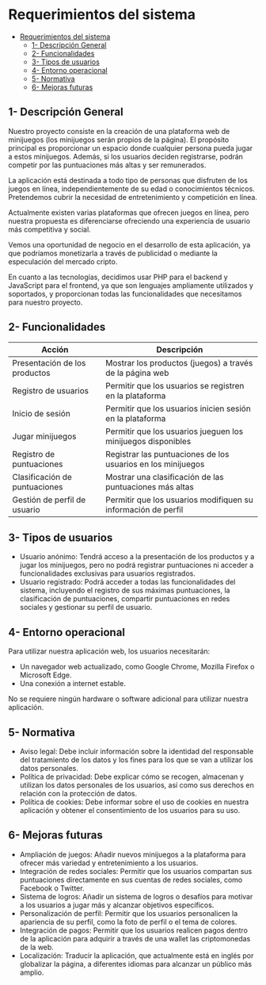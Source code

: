 # Requerimientos del sistema

- [Requerimientos del sistema](#requerimientos-del-sistema)
  - [1- Descripción General](#1--descripción-general)
  - [2- Funcionalidades](#2--funcionalidades)
  - [3- Tipos de usuarios](#3--tipos-de-usuarios)
  - [4- Entorno operacional](#4--entorno-operacional)
  - [5- Normativa](#5--normativa)
  - [6- Mejoras futuras](#6--mejoras-futuras)

## 1- Descripción General

Nuestro proyecto consiste en la creación de una plataforma web de minijuegos (los minijuegos serán propios de la página). El propósito principal es proporcionar un espacio donde cualquier persona pueda jugar a estos minijuegos. Además, si los usuarios deciden registrarse, podrán competir por las puntuaciones más altas y ser remunerados.

La aplicación está destinada a todo tipo de personas que disfruten de los juegos en línea, independientemente de su edad o conocimientos técnicos. Pretendemos cubrir la necesidad de entretenimiento y competición en línea.

Actualmente existen varias plataformas que ofrecen juegos en línea, pero nuestra propuesta es diferenciarse ofreciendo una experiencia de usuario más competitiva y social.

Vemos una oportunidad de negocio en el desarrollo de esta aplicación, ya que podríamos monetizarla a través de publicidad o mediante la especulación del mercado cripto.

En cuanto a las tecnologías, decidimos usar PHP para el backend y JavaScript para el frontend, ya que son lenguajes ampliamente utilizados y soportados, y proporcionan todas las funcionalidades que necesitamos para nuestro proyecto.

## 2- Funcionalidades

| Acción   |  Descripción        |
|----------|--------------------|
| Presentación de los productos  | Mostrar los productos (juegos) a través de la página web |
| Registro de usuarios | Permitir que los usuarios se registren en la plataforma |
| Inicio de sesión | Permitir que los usuarios inicien sesión en la plataforma |
| Jugar minijuegos | Permitir que los usuarios jueguen los minijuegos disponibles |
| Registro de puntuaciones | Registrar las puntuaciones de los usuarios en los minijuegos |
| Clasificación de puntuaciones | Mostrar una clasificación de las puntuaciones más altas |
| Gestión de perfil de usuario | Permitir que los usuarios modifiquen su información de perfil |

## 3- Tipos de usuarios

- Usuario anónimo: Tendrá acceso a la presentación de los productos y a jugar los minijuegos, pero no podrá registrar puntuaciones ni acceder a funcionalidades exclusivas para usuarios registrados.
- Usuario registrado: Podrá acceder a todas las funcionalidades del sistema, incluyendo el registro de sus máximas puntuaciones, la clasificación de puntuaciones, compartir puntuaciones en redes sociales y gestionar su perfil de usuario.


## 4- Entorno operacional

Para utilizar nuestra aplicación web, los usuarios necesitarán:

- Un navegador web actualizado, como Google Chrome, Mozilla Firefox o Microsoft Edge.
- Una conexión a internet estable.

No se requiere ningún hardware o software adicional para utilizar nuestra aplicación.

## 5- Normativa

- Aviso legal: Debe incluir información sobre la identidad del responsable del tratamiento de los datos y los fines para los que se van a utilizar los datos personales.
- Política de privacidad: Debe explicar cómo se recogen, almacenan y utilizan los datos personales de los usuarios, así como sus derechos en relación con la protección de datos.
- Política de cookies: Debe informar sobre el uso de cookies en nuestra aplicación y obtener el consentimiento de los usuarios para su uso.

## 6- Mejoras futuras

- Ampliación de juegos: Añadir nuevos minijuegos a la plataforma para ofrecer más variedad y entretenimiento a los usuarios.
- Integración de redes sociales: Permitir que los usuarios compartan sus puntuaciones directamente en sus cuentas de redes sociales, como Facebook o Twitter.
- Sistema de logros: Añadir un sistema de logros o desafíos para motivar a los usuarios a jugar más y alcanzar objetivos específicos.
- Personalización de perfil: Permitir que los usuarios personalicen la apariencia de su perfil, como la foto de perfil o el tema de colores.
- Integración de pagos: Permitir que los usuarios realicen pagos dentro de la aplicación para adquirir a través de una wallet las criptomonedas de la web.
- Localización: Traducir la aplicación, que actualmente está en inglés por globalizar la página, a diferentes idiomas para alcanzar un público más amplio.